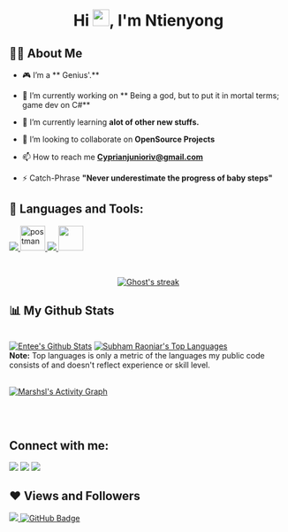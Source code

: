 

<h1 align="center">Hi <img src="https://raw.githubusercontent.com/MartinHeinz/MartinHeinz/master/wave.gif" width="30px">, I'm Ntienyong</h1>


## 🙋‍♂️ About Me

- 🎮 I’m a ** Genius'.**

- 🔭 I’m currently working on ** Being a god, but to put it in mortal terms; game dev on C#**

- 🌱 I’m currently learning **alot of other new stuffs.**

- 👯 I’m looking to collaborate on **OpenSource Projects**


- 📫 How to reach me **Cyprianjunioriv@gmail.com**

- ⚡ Catch-Phrase **"Never underestimate the progress of baby steps"**

## 🚀 Languages and Tools:

<p align="left"> 
    <a href="https:https://www.autodesk.com/" target="_blank"> <img src="https://img.icons8.com/color/48/000000/autodesk"/> </a>
    <a href="https://unity.com" target="_blank"> <img src="https://img.icons8.com/color/48/000000/unity.png" alt="postman" width="45" height="45"/> </a>  
    <a href="https://git-scm.com/" target="_blank"> <img src="https://img.icons8.com/color/48/000000/git.png"/> </a> 
    <a href="(https://docs.microsoft.com/)" target="_blank"> <img src="https://img.icons8.com/color/48/000000/c-sharp-logo.png" width="45" height="45"/> </a> 
    
</p>
<br/>

<p align="center">
    <a href="https://github.com/GhostGramm/github-readme-streak-stats">
        <img title="🔥 Get streak stats for your profile at git.io/streak-stats" alt="Ghost's streak" src="https://github-readme-streak-stats.herokuapp.com/?user=GhostGramm&theme=black-ice&hide_border=true&stroke=0000&background=060A0CD0"/>
    </a>
</p>

## 📊 My Github Stats

  <br/>
    <a href="https://github.com/Ntienyong/github-readme-stats"><img alt="Entee's Github Stats" src="https://github-readme-stats.vercel.app/api?username=Ntienyong&show_icons=true&count_private=true&theme=react&hide_border=true&bg_color=0D1117" /></a>
  <a href="https://github.com/Ntienyong/github-readme-stats"><img alt="Subham Raoniar's Top Languages" src="https://github-readme-stats.vercel.app/api/top-langs/?username=Ntienyong&langs_count=8&count_private=true&layout=compact&theme=react&hide_border=true&bg_color=0D1117" /></a>
  <br/>
  <b>Note:</b> Top languages is only a metric of the languages my public code consists of and doesn't reflect experience or skill level.


<br/>
<br/>

<a href="https://github.com/Ntienyong/github-readme-activity-graph"><img alt="Marshsl's Activity Graph" src="https://activity-graph.herokuapp.com/graph?username=Ntienyong&bg_color=0D1117&color=5BCDEC&line=5BCDEC&point=FFFFFF&hide_border=true" /></a>

<br/>
<br/>

## Connect with me:
<p align="left">

<a href="https://www.linkedin.com/in/onah-marshal-3167061b4/"><img src="https://img.icons8.com/color/48/000000/linkedin.png"/></a>
<a href = "https://twitter.com/Ghost_Gramm"><img src="https://img.icons8.com/fluent/48/000000/twitter.png"/></a>
<a href = "https://www.instagram.com/Ghost_Gramm/"><img src="https://img.icons8.com/fluent/48/000000/instagram-new.png"/></a>


</p>

## ❤ Views and Followers
<a href="https://github.com/Meghna-DAS/github-profile-views-counter">
    <img src="https://komarev.com/ghpvc/?username=Ntienyong">
</a>
<a href="https://github.com/Nnvedward?tab=followers"><img src="https://img.shields.io/github/followers/Ntienyong?label=Followers&style=social" alt="GitHub Badge"></a>
